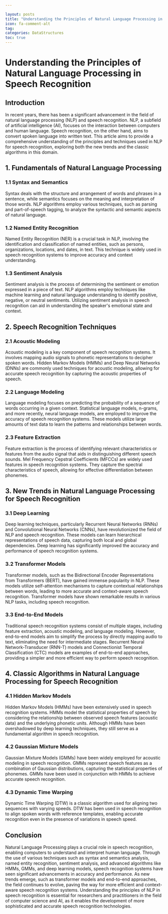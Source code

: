 ```yaml
---

layout: posts
title: "Understanding the Principles of Natural Language Processing in Speech Recognition"
icon: fa-comment-alt
tag:      
categories: DataStructures
toc: true
---
```




# Understanding the Principles of Natural Language Processing in Speech Recognition

## Introduction

In recent years, there has been a significant advancement in the field of natural language processing (NLP) and speech recognition. NLP, a subfield of artificial intelligence (AI), focuses on the interaction between computers and human language. Speech recognition, on the other hand, aims to convert spoken language into written text. This article aims to provide a comprehensive understanding of the principles and techniques used in NLP for speech recognition, exploring both the new trends and the classic algorithms in this domain.

## 1. Fundamentals of Natural Language Processing

### 1.1 Syntax and Semantics
Syntax deals with the structure and arrangement of words and phrases in a sentence, while semantics focuses on the meaning and interpretation of those words. NLP algorithms employ various techniques, such as parsing and part-of-speech tagging, to analyze the syntactic and semantic aspects of natural language.

### 1.2 Named Entity Recognition
Named Entity Recognition (NER) is a crucial task in NLP, involving the identification and classification of named entities, such as persons, organizations, locations, and dates, in text. This technique is widely used in speech recognition systems to improve accuracy and context understanding.

### 1.3 Sentiment Analysis
Sentiment analysis is the process of determining the sentiment or emotion expressed in a piece of text. NLP algorithms employ techniques like machine learning and natural language understanding to identify positive, negative, or neutral sentiments. Utilizing sentiment analysis in speech recognition can aid in understanding the speaker's emotional state and context.

## 2. Speech Recognition Techniques

### 2.1 Acoustic Modeling
Acoustic modeling is a key component of speech recognition systems. It involves mapping audio signals to phonetic representations to decipher spoken words. Hidden Markov Models (HMMs) and Deep Neural Networks (DNNs) are commonly used techniques for acoustic modeling, allowing for accurate speech recognition by capturing the acoustic properties of speech.

### 2.2 Language Modeling
Language modeling focuses on predicting the probability of a sequence of words occurring in a given context. Statistical language models, n-grams, and more recently, neural language models, are employed to improve the accuracy of speech recognition systems. These models utilize large amounts of text data to learn the patterns and relationships between words.

### 2.3 Feature Extraction
Feature extraction is the process of identifying relevant characteristics or features from the audio signal that aids in distinguishing different speech sounds. Mel Frequency Cepstral Coefficients (MFCCs) are widely used features in speech recognition systems. They capture the spectral characteristics of speech, allowing for effective differentiation between phonemes.

## 3. New Trends in Natural Language Processing for Speech Recognition

### 3.1 Deep Learning
Deep learning techniques, particularly Recurrent Neural Networks (RNNs) and Convolutional Neural Networks (CNNs), have revolutionized the field of NLP and speech recognition. These models can learn hierarchical representations of speech data, capturing both local and global dependencies. Deep learning has significantly improved the accuracy and performance of speech recognition systems.

### 3.2 Transformer Models
Transformer models, such as the Bidirectional Encoder Representations from Transformers (BERT), have gained immense popularity in NLP. These models utilize self-attention mechanisms to capture contextual relationships between words, leading to more accurate and context-aware speech recognition. Transformer models have shown remarkable results in various NLP tasks, including speech recognition.

### 3.3 End-to-End Models
Traditional speech recognition systems consist of multiple stages, including feature extraction, acoustic modeling, and language modeling. However, end-to-end models aim to simplify the process by directly mapping audio to text, eliminating the need for intermediate stages. Recurrent Neural Network-Transducer (RNN-T) models and Connectionist Temporal Classification (CTC) models are examples of end-to-end approaches, providing a simpler and more efficient way to perform speech recognition.

## 4. Classic Algorithms in Natural Language Processing for Speech Recognition

### 4.1 Hidden Markov Models
Hidden Markov Models (HMMs) have been extensively used in speech recognition systems. HMMs model the statistical properties of speech by considering the relationship between observed speech features (acoustic data) and the underlying phonetic units. Although HMMs have been overshadowed by deep learning techniques, they still serve as a fundamental algorithm in speech recognition.

### 4.2 Gaussian Mixture Models
Gaussian Mixture Models (GMMs) have been widely employed for acoustic modeling in speech recognition. GMMs represent speech features as a combination of Gaussian distributions, capturing the statistical properties of phonemes. GMMs have been used in conjunction with HMMs to achieve accurate speech recognition.

### 4.3 Dynamic Time Warping
Dynamic Time Warping (DTW) is a classic algorithm used for aligning two sequences with varying speeds. DTW has been used in speech recognition to align spoken words with reference templates, enabling accurate recognition even in the presence of variations in speech speed.

## Conclusion

Natural Language Processing plays a crucial role in speech recognition, enabling computers to understand and interpret human language. Through the use of various techniques such as syntax and semantics analysis, named entity recognition, sentiment analysis, and advanced algorithms like HMMs, GMMs, and deep learning models, speech recognition systems have seen significant advancements in accuracy and performance. As new trends emerge, such as transformer models and end-to-end approaches, the field continues to evolve, paving the way for more efficient and context-aware speech recognition systems. Understanding the principles of NLP in speech recognition is essential for researchers and practitioners in the field of computer science and AI, as it enables the development of more sophisticated and accurate speech recognition technologies.